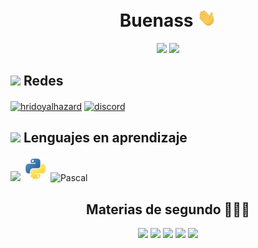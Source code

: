 
<h1 align="center"> Buenass <img src="https://raw.githubusercontent.com/ABSphreak/ABSphreak/master/gifs/Hi.gif" width="30px"> </h1>

<div align="center">
  <img src="https://github.com/thompsonemerson/thompsonemerson/raw/master/cover-thompson.png" height="160" />
  <img src="https://github-readme-stats.vercel.app/api/top-langs/?username=lautibudini&layout=compact&theme=radical&border_color=474554" height="150" />
</div>

## <img src="https://media.giphy.com/media/iY8CRBdQXODJSCERIr/giphy.gif" width="30px"> Redes
<a href="https://instagram.com/llautarx" target="blank"><img align="center" src="https://raw.githubusercontent.com/rahuldkjain/github-profile-readme-generator/master/src/images/icons/Social/instagram.svg" alt="hridoyalhazard" height="30" width="40" /></a>
<a href="https://discordapp.com/users/753096129993769013" target="blank"><img align="center" src="https://user-images.githubusercontent.com/88904952/234982627-019fd336-6248-453c-9b05-97c13fd1d207.png" alt="discord" height="30" width="30" /></a>
<br>
## <img src="https://media2.giphy.com/media/QssGEmpkyEOhBCb7e1/giphy.gif?cid=ecf05e47a0n3gi1bfqntqmob8g9aid1oyj2wr3ds3mg700bl&rid=giphy.gif" width ="25"><b>  Lenguajes en aprendizaje</b>
  <img src="https://www.vectorlogo.zone/logos/java/java-vertical.svg" width="30">   <img src="https://raw.githubusercontent.com/devicons/devicon/master/icons/python/python-original.svg" alt="python" width="40">   <img src="https://images.dwncdn.net/images/t_app-icon-s/p/1e896bc4-1339-4506-a8d3-d2f9a877ad68/562590034/2069_4-10213735-imgingest-741691982240543393.png" alt="Pascal" width="38">


<h2 align="center">Materias de segundo 🧑🏻‍💻</h2>
<div align="center">
    <a href="https://github.com/lautibudini/AyED"><img width="250" src="https://denvercoder1-github-readme-stats.vercel.app/api/pin/?username=lautibudini&repo=AyED&theme=omni&icon_color=F8D866&show_icons=false&border_color=474554"></a>
    <a href="https://github.com/lautibudini/FOD"><img width="250" src="https://denvercoder1-github-readme-stats.vercel.app/api/pin/?username=lautibudini&repo=FOD&theme=omni&icon_color=F8D866&show_icons=false&border_color=474554"></a>
   <a href="https://github.com/lautibudini/sPython"><img width="250" src="https://denvercoder1-github-readme-stats.vercel.app/api/pin/?username=lautibudini&repo=sPython&theme=omni&icon_color=F8D866&show_icons=false&border_color=474554"></a>
  <a href="https://github.com/lautibudini/OO1"><img width="250" src="https://denvercoder1-github-readme-stats.vercel.app/api/pin/?username=lautibudini&repo=OO1&theme=omni&icon_color=F8D866&show_icons=false&border_color=474554"></a>
  <a href="https://github.com/lautibudini/dbd"><img width="250" src="https://denvercoder1-github-readme-stats.vercel.app/api/pin/?username=lautibudini&repo=dbd&theme=omni&icon_color=F8D866&show_icons=false&border_color=474554"></a>
<br>
</div>
